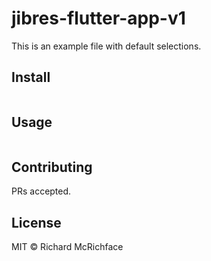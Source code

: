 # jibres-flutter-app-v1


This is an example file with default selections.

## Install

```
```

## Usage

```
```

## Contributing

PRs accepted.

## License

MIT © Richard McRichface
